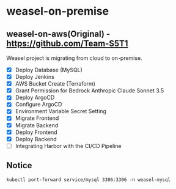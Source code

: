 # weasel-on-premise

## weasel-on-aws(Original) - <https://github.com/Team-S5T1>

Weasel project is migrating from cloud to on-premise.

- [x] Deploy Database (MySQL)
- [x] Deploy Jenkins
- [x] AWS Bucket Create (Terraform)
- [x] Grant Permission for Bedrock Anthropic Claude Sonnet 3.5
- [x] Deploy ArgoCD
- [x] Configure ArgoCD
- [x] Environment Variable Secret Setting
- [x] Migrate Frontend
- [x] Migrate Backend
- [x] Deploy Frontend
- [x] Deploy Backend
- [ ] Integrating Harbor with the CI/CD Pipeline

## Notice

`kubectl port-forward service/mysql 3306:3306 -n weasel-mysql`
